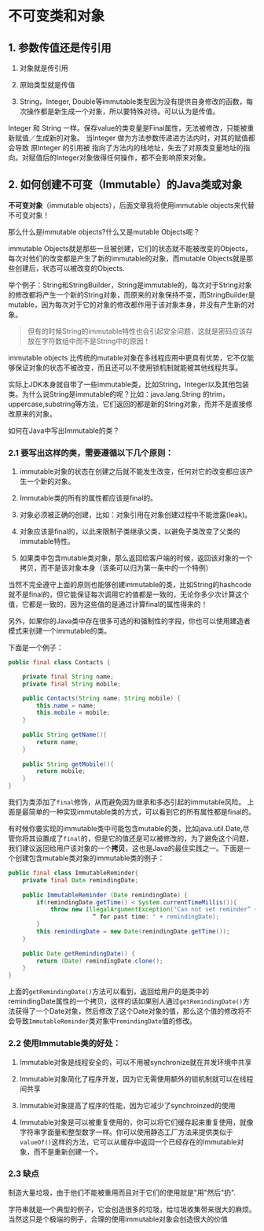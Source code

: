 # 不可变类和对象
## 1. 参数传值还是传引用
1. 对象就是传引用

2. 原始类型就是传值

3. String，Integer, Double等immutable类型因为没有提供自身修改的函数，每次操作都是新生成一个对象，所以要特殊对待。可以认为是传值。

Integer 和 String 一样。保存value的类变量是Final属性，无法被修改，只能被重新赋值／生成新的对象。 当Integer 做为方法参数传递进方法内时，对其的赋值都会导致 原Integer 的引用被 指向了方法内的栈地址，失去了对原类变量地址的指向。对赋值后的Integer对象做得任何操作，都不会影响原来对象。

## 2. 如何创建不可变（Immutable）的Java类或对象

**不可变对象**（immutable objects），后面文章我将使用immutable objects来代替不可变对象！

那么什么是immutable objects?什么又是mutable Objects呢？

immutable Objects就是那些一旦被创建，它们的状态就不能被改变的Objects，每次对他们的改变都是产生了新的immutable的对象，而mutable Objects就是那些创建后，状态可以被改变的Objects.

举个例子：String和StringBuilder，String是immutable的，每次对于String对象的修改都将产生一个新的String对象，而原来的对象保持不变，而StringBuilder是mutable，因为每次对于它的对象的修改都作用于该对象本身，并没有产生新的对象。

> 但有的时候String的immutable特性也会引起安全问题，这就是密码应该存放在字符数组中而不是String中的原因！

immutable objects 比传统的mutable对象在多线程应用中更具有优势，它不仅能够保证对象的状态不被改变，而且还可以不使用锁机制就能被其他线程共享。

实际上JDK本身就自带了一些immutable类，比如String，Integer以及其他包装类。为什么说String是immutable的呢？比如：java.lang.String 的trim，uppercase,substring等方法，它们返回的都是新的String对象，而并不是直接修改原来的对象。

如何在Java中写出Immutable的类？

### 2.1 要写出这样的类，需要遵循以下几个原则：

1. immutable对象的状态在创建之后就不能发生改变，任何对它的改变都应该产生一个新的对象。

2. Immutable类的所有的属性都应该是final的。

3. 对象必须被正确的创建，比如：对象引用在对象创建过程中不能泄露(leak)。

4. 对象应该是final的，以此来限制子类继承父类，以避免子类改变了父类的immutable特性。

5. 如果类中包含mutable类对象，那么返回给客户端的时候，返回该对象的一个拷贝，而不是该对象本身（该条可以归为第一条中的一个特例）

当然不完全遵守上面的原则也能够创建immutable的类，比如String的hashcode就不是final的，但它能保证每次调用它的值都是一致的，无论你多少次计算这个值，它都是一致的，因为这些值的是通过计算final的属性得来的！

另外，如果你的Java类中存在很多可选的和强制性的字段，你也可以使用建造者模式来创建一个immutable的类。

下面是一个例子：
```java
public final class Contacts {

    private final String name;
    private final String mobile;

    public Contacts(String name, String mobile) {
        this.name = name;
        this.mobile = mobile;
    }
  
    public String getName(){
        return name;
    }
  
    public String getMobile(){
        return mobile;
    }
}
```
我们为类添加了`final`修饰，从而避免因为继承和多态引起的immutable风险。
上面是最简单的一种实现immutable类的方式，可以看到它的所有属性都是final的。

有时候你要实现的immutable类中可能包含mutable的类，比如java.util.Date,尽管你将其设置成了`final`的，但是它的值还是可以被修改的，为了避免这个问题，我们建议返回给用户该对象的一个**拷贝**，这也是Java的最佳实践之一。下面是一个创建包含mutable类对象的immutable类的例子：
```java
public final class ImmutableReminder{
    private final Date remindingDate;
  
    public ImmutableReminder (Date remindingDate) {
        if(remindingDate.getTime() < System.currentTimeMillis()){
            throw new IllegalArgumentException("Can not set reminder” +
                        “ for past time: " + remindingDate);
        }
        this.remindingDate = new Date(remindingDate.getTime());
    }
  
    public Date getRemindingDate() {
        return (Date) remindingDate.clone();
    }
}
```
上面的`getRemindingDate()`方法可以看到，返回给用户的是类中的remindingDate属性的一个拷贝，这样的话如果别人通过`getRemindingDate()`方法获得了一个Date对象，然后修改了这个Date对象的值，那么这个值的修改将不会导致`ImmutableReminder`类对象中`remindingDate`值的修改。
### 2.2 使用Immutable类的好处：
1. Immutable对象是线程安全的，可以不用被synchronize就在并发环境中共享

2. Immutable对象简化了程序开发，因为它无需使用额外的锁机制就可以在线程间共享

3. Immutable对象提高了程序的性能，因为它减少了synchroinzed的使用

4. Immutable对象是可以被重复使用的，你可以将它们缓存起来重复使用，就像字符串字面量和整型数字一样。你可以使用静态工厂方法来提供类似于`valueOf()`这样的方法，它可以从缓存中返回一个已经存在的Immutable对象，而不是重新创建一个。
### 2.3 缺点
制造大量垃圾，由于他们不能被重用而且对于它们的使用就是"用"然后"扔".

字符串就是一个典型的例子，它会创造很多的垃圾，给垃圾收集带来很大的麻烦。当然这只是个极端的例子，合理的使用immutable对象会创造很大的价值